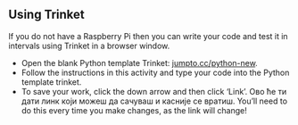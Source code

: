 ## Using Trinket

If you do not have a Raspberry Pi then you can write your code and test it in intervals using Trinket in a browser window.

- Open the blank Python template Trinket: [jumpto.cc/python-new](http://jumpto.cc/python-new).
- Follow the instructions in this activity and type your code into the Python template trinket.
- To save your work, click the down arrow and then click ‘Link’. Ово ће ти дати линк који можеш да сачуваш и касније се вратиш. You’ll need to do this every time you make changes, as the link will change!